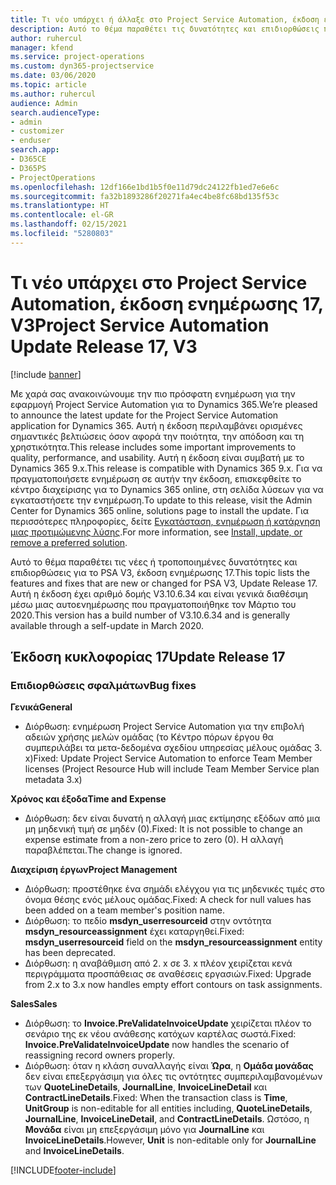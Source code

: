 ```yaml
---
title: Τι νέο υπάρχει ή άλλαξε στο Project Service Automation, έκδοση ενημέρωσης 17, V3
description: Αυτό το θέμα παραθέτει τις δυνατότητες και επιδιορθώσεις που είναι διαθέσιμες στο Project Service Automation, έκδοση ενημέρωσης 17, V3.
author: ruhercul
manager: kfend
ms.service: project-operations
ms.custom: dyn365-projectservice
ms.date: 03/06/2020
ms.topic: article
ms.author: ruhercul
audience: Admin
search.audienceType:
- admin
- customizer
- enduser
search.app:
- D365CE
- D365PS
- ProjectOperations
ms.openlocfilehash: 12df166e1bd1b5f0e11d79dc24122fb1ed7e6e6c
ms.sourcegitcommit: fa32b1893286f20271fa4ec4be8fc68bd135f53c
ms.translationtype: HT
ms.contentlocale: el-GR
ms.lasthandoff: 02/15/2021
ms.locfileid: "5280803"
---
```

# <a name="project-service-automation-update-release-17-v3"></a><span data-ttu-id="e43e2-103">Τι νέο υπάρχει στο Project Service Automation, έκδοση ενημέρωσης 17, V3</span><span class="sxs-lookup"><span data-stu-id="e43e2-103">Project Service Automation Update Release 17, V3</span></span>

[!include [banner](../includes/psa-now-project-operations.md)]

<span data-ttu-id="e43e2-104">Με χαρά σας ανακοινώνουμε την πιο πρόσφατη ενημέρωση για την εφαρμογή Project Service Automation για το Dynamics 365.</span><span class="sxs-lookup"><span data-stu-id="e43e2-104">We’re pleased to announce the latest update for the Project Service Automation application for Dynamics 365.</span></span> <span data-ttu-id="e43e2-105">Αυτή η έκδοση περιλαμβάνει ορισμένες σημαντικές βελτιώσεις όσον αφορά την ποιότητα, την απόδοση και τη χρηστικότητα.</span><span class="sxs-lookup"><span data-stu-id="e43e2-105">This release includes some important improvements to quality, performance, and usability.</span></span>  <span data-ttu-id="e43e2-106">Αυτή η έκδοση είναι συμβατή με το Dynamics 365 9.x.</span><span class="sxs-lookup"><span data-stu-id="e43e2-106">This release is compatible with Dynamics 365 9.x.</span></span> <span data-ttu-id="e43e2-107">Για να πραγματοποιήσετε ενημέρωση σε αυτήν την έκδοση, επισκεφθείτε το κέντρο διαχείρισης για το Dynamics 365 online, στη σελίδα λύσεων για να εγκαταστήσετε την ενημέρωση.</span><span class="sxs-lookup"><span data-stu-id="e43e2-107">To update to this release, visit the Admin Center for Dynamics 365 online, solutions page to install the update.</span></span> <span data-ttu-id="e43e2-108">Για περισσότερες πληροφορίες, δείτε [Εγκατάσταση, ενημέρωση ή κατάργηση μιας προτιμώμενης λύσης](https://docs.microsoft.com/power-platform/admin/install-remove-preferred-solution).</span><span class="sxs-lookup"><span data-stu-id="e43e2-108">For more information, see [Install, update, or remove a preferred solution](https://docs.microsoft.com/power-platform/admin/install-remove-preferred-solution).</span></span>

<span data-ttu-id="e43e2-109">Αυτό το θέμα παραθέτει τις νέες ή τροποποιημένες δυνατότητες και επιδιορθώσεις για το PSA V3, έκδοση ενημέρωσης 17.</span><span class="sxs-lookup"><span data-stu-id="e43e2-109">This topic lists the features and fixes that are new or changed for PSA V3, Update Release 17.</span></span> <span data-ttu-id="e43e2-110">Αυτή η έκδοση έχει αριθμό δομής V3.10.6.34 και είναι γενικά διαθέσιμη μέσω μιας αυτοενημέρωσης που πραγματοποιήθηκε τον Μάρτιο του 2020.</span><span class="sxs-lookup"><span data-stu-id="e43e2-110">This version has a build number of V3.10.6.34 and is generally available through a self-update in March 2020.</span></span>


## <a name="update-release-17"></a><span data-ttu-id="e43e2-111">Έκδοση κυκλοφορίας 17</span><span class="sxs-lookup"><span data-stu-id="e43e2-111">Update Release 17</span></span>

### <a name="bug-fixes"></a><span data-ttu-id="e43e2-112">Επιδιορθώσεις σφαλμάτων</span><span class="sxs-lookup"><span data-stu-id="e43e2-112">Bug fixes</span></span>

<span data-ttu-id="e43e2-113">**Γενικά**</span><span class="sxs-lookup"><span data-stu-id="e43e2-113">**General**</span></span>

- <span data-ttu-id="e43e2-114">Διόρθωση: ενημέρωση Project Service Automation για την επιβολή αδειών χρήσης μελών ομάδας (το Κέντρο πόρων έργου θα συμπεριλάβει τα μετα-δεδομένα σχεδίου υπηρεσίας μέλους ομάδας 3. x)</span><span class="sxs-lookup"><span data-stu-id="e43e2-114">Fixed: Update Project Service Automation to enforce Team Member licenses (Project Resource Hub will include Team Member Service plan metadata 3.x)</span></span>
 
<span data-ttu-id="e43e2-115">**Χρόνος και έξοδα**</span><span class="sxs-lookup"><span data-stu-id="e43e2-115">**Time and Expense**</span></span>

- <span data-ttu-id="e43e2-116">Διόρθωση: δεν είναι δυνατή η αλλαγή μιας εκτίμησης εξόδων από μια μη μηδενική τιμή σε μηδέν (0).</span><span class="sxs-lookup"><span data-stu-id="e43e2-116">Fixed: It is not possible to change an expense estimate from a non-zero price to zero (0).</span></span> <span data-ttu-id="e43e2-117">Η αλλαγή παραβλέπεται.</span><span class="sxs-lookup"><span data-stu-id="e43e2-117">The change is ignored.</span></span>

<span data-ttu-id="e43e2-118">**Διαχείριση έργων**</span><span class="sxs-lookup"><span data-stu-id="e43e2-118">**Project Management**</span></span>

- <span data-ttu-id="e43e2-119">Διόρθωση: προστέθηκε ένα σημάδι ελέγχου για τις μηδενικές τιμές στο όνομα θέσης ενός μέλους ομάδας.</span><span class="sxs-lookup"><span data-stu-id="e43e2-119">Fixed: A check for null values has been added on a team member's position name.</span></span>
- <span data-ttu-id="e43e2-120">Διόρθωση: το πεδίο **msdyn_userresourceid** στην οντότητα **msdyn_resourceassignment** έχει καταργηθεί.</span><span class="sxs-lookup"><span data-stu-id="e43e2-120">Fixed: **msdyn_userresourceid** field on the **msdyn_resourceassignment** entity has been deprecated.</span></span>
- <span data-ttu-id="e43e2-121">Διόρθωση: η αναβάθμιση από 2. x σε 3. x πλέον χειρίζεται κενά περιγράμματα προσπάθειας σε αναθέσεις εργασιών.</span><span class="sxs-lookup"><span data-stu-id="e43e2-121">Fixed: Upgrade from 2.x to 3.x now handles empty effort contours on task assignments.</span></span>

<span data-ttu-id="e43e2-122">**Sales**</span><span class="sxs-lookup"><span data-stu-id="e43e2-122">**Sales**</span></span>

- <span data-ttu-id="e43e2-123">Διόρθωση: το **Invoice.PreValidateInvoiceUpdate** χειρίζεται πλέον το σενάριο της εκ νέου ανάθεσης κατόχων καρτέλας σωστά.</span><span class="sxs-lookup"><span data-stu-id="e43e2-123">Fixed: **Invoice.PreValidateInvoiceUpdate** now handles the scenario of reassigning record owners properly.</span></span>
- <span data-ttu-id="e43e2-124">Διόρθωση: όταν η κλάση συναλλαγής είναι **Ώρα**, η **Ομάδα μονάδας** δεν είναι επεξεργάσιμη για όλες τις οντότητες συμπεριλαμβανομένων των **QuoteLineDetails**, **JournalLine**, **InvoiceLineDetail** και **ContractLineDetails**.</span><span class="sxs-lookup"><span data-stu-id="e43e2-124">Fixed: When the transaction class is **Time**, **UnitGroup** is non-editable for all entities including, **QuoteLineDetails**, **JournalLine**, **InvoiceLineDetail**, and **ContractLineDetails**.</span></span> <span data-ttu-id="e43e2-125">Ωστόσο, η **Μονάδα** είναι μη επεξεργάσιμη μόνο για **JournalLine** και **InvoiceLineDetails**.</span><span class="sxs-lookup"><span data-stu-id="e43e2-125">However, **Unit** is non-editable only for **JournalLine** and **InvoiceLineDetails**.</span></span>




[!INCLUDE[footer-include](../includes/footer-banner.md)]